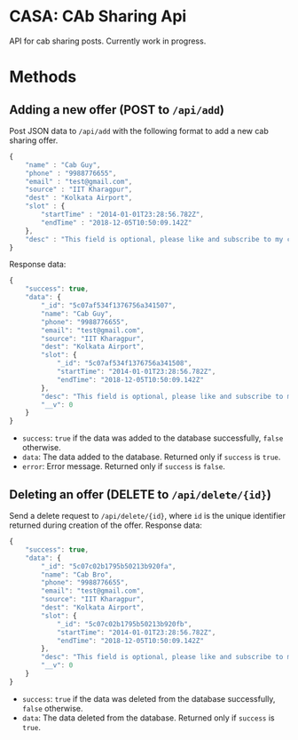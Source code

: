 # CASA: **CA**b **S**haring **A**pi
API for cab sharing posts. Currently work in progress.
# Methods
## Adding a new offer (POST to `/api/add`)
Post JSON data to `/api/add` with the following format to add a new cab sharing offer.
```javascript
{
	"name" : "Cab Guy",
	"phone" : "9988776655",
	"email" : "test@gmail.com",
	"source" : "IIT Kharagpur",
	"dest" : "Kolkata Airport",
	"slot" : {
		"startTime" : "2014-01-01T23:28:56.782Z",
		"endTime" : "2018-12-05T10:50:09.142Z"
	},
	"desc" : "This field is optional, please like and subscribe to my cab!"
}
```
Response data: 
```javascript
{
    "success": true,
    "data": {
        "_id": "5c07af534f1376756a341507",
        "name": "Cab Guy",
        "phone": "9988776655",
        "email": "test@gmail.com",
        "source": "IIT Kharagpur",
        "dest": "Kolkata Airport",
        "slot": {
            "_id": "5c07af534f1376756a341508",
            "startTime": "2014-01-01T23:28:56.782Z",
            "endTime": "2018-12-05T10:50:09.142Z"
        },
        "desc": "This field is optional, please like and subscribe to my cab!",
        "__v": 0
    }
}
```
* `success`: `true` if the data was added to the database successfully, `false` otherwise.
* `data`: The data added to the database. Returned only if `success` is `true`.
* `error`: Error message. Returned only if `success` is `false`.
## Deleting an offer (DELETE to `/api/delete/{id}`)
Send a delete request to `/api/delete/{id}`, where `id` is the unique identifier returned during creation of the offer.
Response data:
```javascript
{
    "success": true,
    "data": {
        "_id": "5c07c02b1795b50213b920fa",
        "name": "Cab Bro",
        "phone": "9988776655",
        "email": "test@gmail.com",
        "source": "IIT Kharagpur",
        "dest": "Kolkata Airport",
        "slot": {
            "_id": "5c07c02b1795b50213b920fb",
            "startTime": "2014-01-01T23:28:56.782Z",
            "endTime": "2018-12-05T10:50:09.142Z"
        },
        "desc": "This field is optional, please like and subscribe to my cab!",
        "__v": 0
    }
}
```
* `success`: `true` if the data was deleted from the database successfully, `false` otherwise.
* `data`: The data deleted from the database. Returned only if `success` is `true`.
